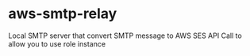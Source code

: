 # aws-smtp-relay
Local SMTP server that convert SMTP message to AWS SES API Call to allow you to use role instance
